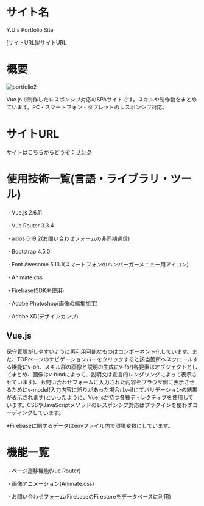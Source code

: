 サイト名
====

Y.U's Portfolio Site

[サイトURL]#サイトURL


概要
====

![portfolio2](https://user-images.githubusercontent.com/68333078/92983172-c860f000-f4dc-11ea-8d63-33b7b55104fa.jpg)

Vue.jsで制作したレスポンシブ対応のSPAサイトです。スキルや制作物をまとめています。PC・スマートフォン・タブレットのレスポンシブ対応。

サイトURL
====

サイトはこちらからどうぞ：[リンク](https://y-u-portfolio.netlify.app/)

使用技術一覧(言語・ライブラリ・ツール)
===

・Vue.js 2.6.11

・Vue Router 3.3.4

・axios 0.19.2(お問い合わせフォームの非同期通信)

・Bootstrap 4.5.0

・Font Awesome 5.13.1(スマートフォンのハンバーガーメニュー用アイコン)

・Animate.css

・Firebase(SDK未使用)

・Adobe Photoshop(画像の編集加工)

・Adobe XD(デザインカンプ)

## Vue.js

保守管理がしやすいように再利用可能なものはコンポーネント化しています。また、TOPページのナビゲーションバーをクリックすると該当箇所へスクロールする機能にv-on、スキル群の画像と説明の生成にv-for(各要素はオブジェクトとしてまとめ、画像はv-bindによって、説明文は宣言的レンダリングによって表示させています)、お問い合わせフォームに入力された内容をブラウザ側に表示させるためにv-model(入力内容に誤りがあった場合はv-ifにてバリデーションの結果が表示されます)といったように、Vue.jsが持つ各種ディレクティブを使用しています。CSSやJavaScriptメソッドのレスポンシブ対応はプラグインを使わずコーディングしています。

※Firebaseに関するデータはenvファイル内で環境変数にしています。

機能一覧
===

・ページ遷移機能(Vue Router)

・画像アニメーション(Animate.css)

・お問い合わせフォーム(FirebaseのFirestoreをデータベースに利用)
